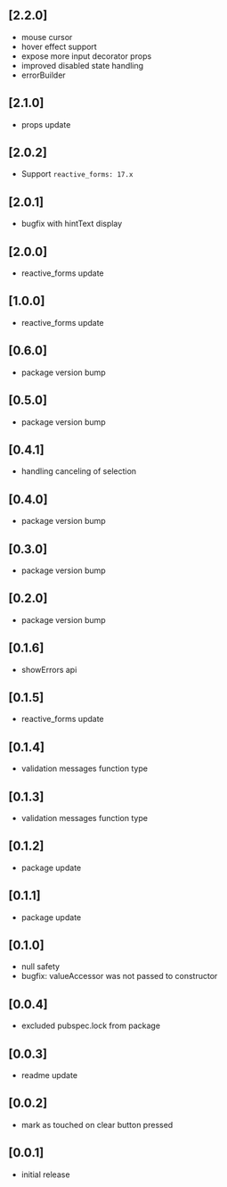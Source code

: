 ## [2.2.0]

* mouse cursor
* hover effect support
* expose more input decorator props
* improved disabled state handling
* errorBuilder

## [2.1.0]

* props update

## [2.0.2]

* Support `reactive_forms: 17.x`

## [2.0.1]

* bugfix with hintText display

## [2.0.0]

* reactive_forms update

## [1.0.0]

* reactive_forms update

## [0.6.0]

* package version bump

## [0.5.0]

* package version bump

## [0.4.1]

* handling canceling of selection

## [0.4.0]

* package version bump

## [0.3.0]

* package version bump

## [0.2.0]

* package version bump

## [0.1.6]

* showErrors api

## [0.1.5]

* reactive_forms update

## [0.1.4]

* validation messages function type

## [0.1.3]

* validation messages function type

## [0.1.2]

* package update

## [0.1.1]

* package update

## [0.1.0]

* null safety
* bugfix: valueAccessor was not passed to constructor

## [0.0.4]

* excluded pubspec.lock from package

## [0.0.3]

* readme update

## [0.0.2]

* mark as touched on clear button pressed

## [0.0.1]

* initial release

